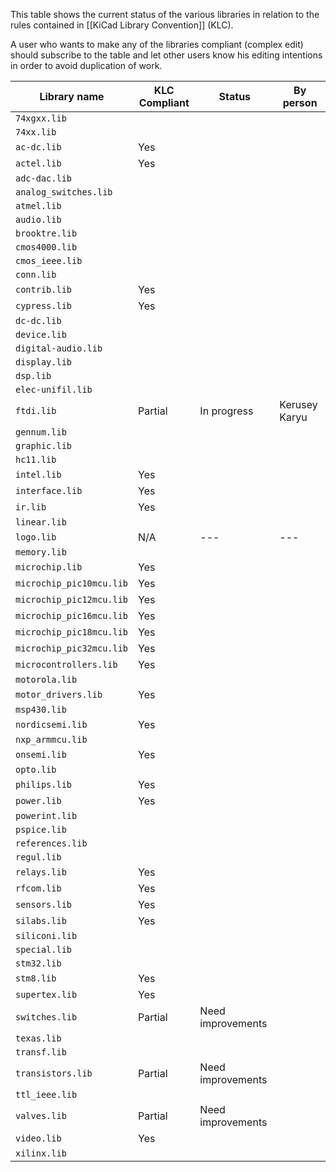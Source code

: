 This table shows the current status of the various libraries in relation to the rules contained in [[KiCad Library Convention]] (KLC).

A user who wants to make any of the libraries compliant (complex edit) should subscribe to the table and let other users know his editing intentions in order to avoid duplication of work.

| Library name             | KLC Compliant | Status                  | By person          |
|--------------------------|---------------|-------------------------|--------------------|
| `74xgxx.lib`             |               |                         |                    |
| `74xx.lib`               |               |                         |                    |
| `ac-dc.lib`              | Yes           |                         |                    |
| `actel.lib`              | Yes           |                         |                    |
| `adc-dac.lib`            |               |                         |                    |
| `analog_switches.lib`    |               |                         |                    |
| `atmel.lib`              |               |                         |                    |
| `audio.lib`              |               |                         |                    |
| `brooktre.lib`           |               |                         |                    |
| `cmos4000.lib`           |               |                         |                    |
| `cmos_ieee.lib`          |               |                         |                    |
| `conn.lib`               |               |                         |                    |
| `contrib.lib`            | Yes           |                         |                    |
| `cypress.lib`            | Yes           |                         |                    |
| `dc-dc.lib`              |               |                         |                    |
| `device.lib`             |               |                         |                    |
| `digital-audio.lib`      |               |                         |                    |
| `display.lib`            |               |                         |                    |
| `dsp.lib`                |               |                         |                    |
| `elec-unifil.lib`        |               |                         |                    |
| `ftdi.lib`               | Partial       | In progress             | Kerusey Karyu      |
| `gennum.lib`             |               |                         |                    |
| `graphic.lib`            |               |                         |                    |
| `hc11.lib`               |               |                         |                    |
| `intel.lib`              | Yes           |                         |                    |
| `interface.lib`          | Yes           |                         |                    |
| `ir.lib`                 | Yes           |                         |                    |
| `linear.lib`             |               |                         |                    |
| `logo.lib`               | N/A           | ---                     | ---                |
| `memory.lib`             |               |                         |                    |
| `microchip.lib`          | Yes           |                         |                    |
| `microchip_pic10mcu.lib` | Yes           |                         |                    |
| `microchip_pic12mcu.lib` | Yes           |                         |                    |
| `microchip_pic16mcu.lib` | Yes           |                         |                    |
| `microchip_pic18mcu.lib` | Yes           |                         |                    |
| `microchip_pic32mcu.lib` | Yes           |                         |                    |
| `microcontrollers.lib`   | Yes           |                         |                    |
| `motorola.lib`           |               |                         |                    |
| `motor_drivers.lib`      | Yes           |                         |                    |
| `msp430.lib`             |               |                         |                    |
| `nordicsemi.lib`         | Yes           |                         |                    |
| `nxp_armmcu.lib`         |               |                         |                    |
| `onsemi.lib`             | Yes           |                         |                    |
| `opto.lib`               |               |                         |                    |
| `philips.lib`            | Yes           |                         |                    |
| `power.lib`              | Yes           |                         |                    |
| `powerint.lib`           |               |                         |                    |
| `pspice.lib`             |               |                         |                    |
| `references.lib`         |               |                         |                    |
| `regul.lib`              |               |                         |                    |
| `relays.lib`             | Yes           |                         |                    |
| `rfcom.lib`              | Yes           |                         |                    |
| `sensors.lib`            | Yes           |                         |                    |
| `silabs.lib`             | Yes           |                         |                    |
| `siliconi.lib`           |               |                         |                    |
| `special.lib`            |               |                         |                    |
| `stm32.lib`              |               |                         |                    |
| `stm8.lib`               | Yes           |                         |                    |
| `supertex.lib`           | Yes           |                         |                    |
| `switches.lib`           | Partial       | Need improvements       |                    |
| `texas.lib`              |               |                         |                    |
| `transf.lib`             |               |                         |                    |
| `transistors.lib`        | Partial       | Need improvements       |                    |
| `ttl_ieee.lib`           |               |                         |                    |
| `valves.lib`             | Partial       | Need improvements       |                    |
| `video.lib`              | Yes           |                         |                    |
| `xilinx.lib`             |               |                         |                    |